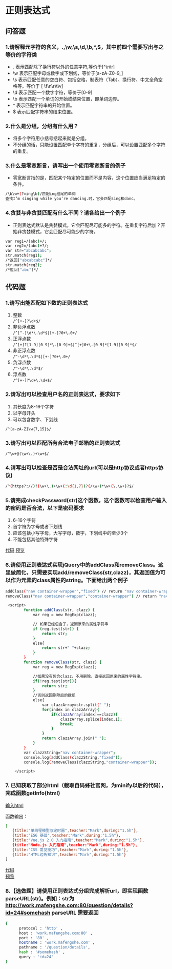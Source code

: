 # 正则表达式

## 问答题

### 1.请解释元字符的含义，.,\w,\s,\d,\b,^,$，其中前四个需要写出与之等价的字符类

- . 表示匹配除了换行符以外的任意字符,等价于[^\n\r]
- \w 表示匹配字母或数字或下划线，等价于[a-zA-Z0-9_]
- \s 表示匹配任意的空白符、包括空格，制表符（Tab）、换行符、中文全角空格等。等价于 [ \f\n\r\t\v]
- \d 表示匹配一个数字字符，等价于[0-9]
- \b 表示匹配一个单词的开始或结束位置，即单词边界。
- ^ 表示匹配字符串的开始位置。
- $ 表示匹配字符串的结束位置。

### 2.什么是分组，分组有什么用？

- 将多个字符用小括号括起来就是分组。
- 不分组的话，只能设置匹配单个字符的重复，分组后，可以设置匹配多个字符的重复。

### 3.什么是零宽断言，请写出一个使用零宽断言的例子

- 零宽断言指的是，匹配某个特定的位置而不是内容，这个位置应当满足特定的条件。

```bash
/\b\w+(?=ing\b)/匹配ing结尾的单词
查找I’m singing while you‘re dancing.时，它会匹配sing和danc。
```

### 4.贪婪与非贪婪匹配有什么不同？请各给出一个例子

- 正则表达式默认是贪婪模式，它会匹配尽可能多的字符。在重复字符后加？开始非贪婪模式，它会匹配尽可能少的字符。

```bash
var reg1=/(abc)+/;
var reg2=/(abc)+?/;
var str="abcabcabc";
str.match(reg1);
/*返回["abcabcabc"]*/
str.match(reg2);
/*返回["abc"]*/
```

## 代码题

### 1.请写出能匹配如下数的正则表达式

1. 整数  
   `/^[+-]?\d+$/`
2. 非负浮点数  
   `/^[^-]\d*\.\d*$|[+-]?0+\.0+/`
3. 正浮点数  
   `/^[+]?[1-9][0-9]*\.[0-9]+$|^[+]0+\.[0-9]*[1-9][0-9]*$/`
4. 非正浮点数  
  `/^-\d*\.\d*$|[+-]?0+\.0+/`
5. 负浮点数  
   `/^-\d*\.\d*$/`
6. 浮点数  
   `/^[+-]?\d+\.\d+$/`

### 2.请写出可以检查用户名的正则表达式，要求如下

1. 其长度为8-16个字符
2. 以字母开头
3. 可以包含数字、下划线

`/^[a-zA-Z]\w{7,15}$/`

### 3.请写出可以匹配所有合法电子邮箱的正则表达式

`/^\w+@(\w+\.)+\w+$/`

### 4.请写出可以检查是否是合法网址的url(可以是http协议或者https协议)

```bash
/^(https?://)?(\w+\.)+\w+(:\d{1,7})?(/\w+)*\w+(\.\w+)?$/
```

### 5.请完成checkPassword(str)这个函数，这个函数可以检查用户输入的密码是否合法，以下是密码要求

1. 6-16个字符
2. 首字符为字母或者下划线
3. 应该包括小写字母，大写字母，数字，下划线中的至少3个
4. 不能包括其他特殊字符

[代码](https://github.com/LeoneKuma/mfs-homework/blob/master/Base_44_regex/password_check.html)
[预览](http://47.100.99.130:8080/mfs-homework/web/Base_44_regex/password_check.html)

### 6.请使用正则表达式实现jQuery中的addClass和removeClass。这里做简化，只需要实现add/removeClass(str,clazz)，其返回值为可以作为元素的class属性的string。下面给出两个例子

```bash
addClass("nav container-wrapper","fixed") // return "nav container-wrapper fixed"
removeClass("nav container-wrapper","container-wrapper") // return "nav"
```

```bash
 <script>
        function addClass(str, clazz) {
            var reg = new RegExp(clazz);

            // 如果已经包含了，返回原来的属性字符串
            if (reg.test(str)) {
                return str;
            }
            else{
                return str+" "+clazz;
            }
        }
        function removeClass(str, clazz) {
            var reg = new RegExp(clazz);

            //如果没有包含clazz，不用删除，直接返回原来的属性字符串。
            if(!reg.test(str)){
                return str;
            }
            //否则返回删除后的数组
            else{
                var clazzArray=str.split(" ");
                for(index in clazzArray){
                    if(clazzArray[index]==clazz){
                        clazzArray.splice(index,1);
                        break;
                    }
                }
                return clazzArray.join(" ");
            }
        }
        var clazzString="nav container-wrapper";
        console.log(addClass(clazzString,"fixed"));
        console.log(removeClass(clazzString,"container-wrapper"));

    </script>
```

### 7. 已知获取了部分html（截取自码蜂社官网，为minify以后的代码），完成函数getInfo(html)

[输入html](http://47.100.99.130:8080/mfs-homework/web/other/44.html)

函数输出：

```bash
[
   {title:"单线程模型与定时器",teacher:"Mark",during:"1.5h"},
   {title:"ES6 基础",teacher:"Mark",during:"1.5h"},
   {title:"Vue.js 2.0 入门指南",teacher:"Mark",during:"1.5h"},
   {title:"Node.js 入门指南",teacher:"Mark",during:"1.5h"},
   {title:"CSS 常见技巧",teacher:"Mark",during:"1.5h"},
   {title:"HTML边角知识",teacher:"Mark",during:"1.5h"}
]
```

[代码](https://github.com/LeoneKuma/mfs-homework/blob/master/Base_44_regex/getInfo.html)  
[预览](http://47.100.99.130:8080/mfs-homework/web/Base_44_regex/getInfo.html)

### 8.【选做题】请使用正则表达式分组完成解析url，即实现函数parseURL(str)。例如：str为 <http://work.mafengshe.com:80/question/details?id=24#somehash> parseURL 需要返回

```bash
{
      protocol : 'http' ,
      host : 'work.mafengshe.com:80' ,
      port : '80' ,
      hostname : 'work.mafengshe.com' ,
      pathname : '/question/details',
      hash : '#somehash' ,
      query : 'id=24'
}
```

